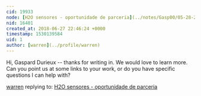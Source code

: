 ```yaml
---
cid: 19933
node: [H2O sensores - oportunidade de parceria](../notes/Gasp00/05-28-2018/h2o-sensores-oportunidade-de-parceria)
nid: 16401
created_at: 2018-06-27 22:46:24 +0000
timestamp: 1530139584
uid: 1
author: [warren](../profile/warren)
---
```


Hi, Gaspard Durieux -- thanks for writing in. We would love to learn more. Can you point us at some links to your work, or do you have specific questions I can help with?&nbsp;  

> 



[warren](../profile/warren) replying to: [H2O sensores - oportunidade de parceria](../notes/Gasp00/05-28-2018/h2o-sensores-oportunidade-de-parceria)

